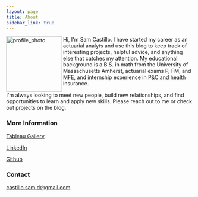```yaml
---
layout: page
title: About
sidebar_link: true
---
```

<img src="sdcastillo.github.io/assets/css/website_photo.jpg" alt="profile_photo" align ="left" style="width: 150px; clear:both;"/>











Hi, I'm Sam Castillo.  I have started my career as an actuarial analyts and use this blog to keep track of interesting projects, helpful advice, and anything else that catches my attention.  My educational background is a B.S. in math from the University of Massachusetts Amherst, actuarial exams P, FM, and MFE, and internship experience in P&C and health insurance.

I'm always looking to meet new people, build new relationships, and find opportunities to learn and apply new skills. Please reach out to me or check out projects on the blog.

### More Information

[Tableau Gallery](public.tableau.com/profile/samuel.castillo#!/)

[LinkedIn](https://www.linkedin.com/in/sdcastillo/)

[Github](https://github.com/sdcastillo)

### Contact 

[castillo.sam.d@gmail.com](mailto:castillo.sam.d@gmail.com)

